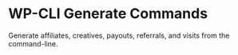 WP-CLI Generate Commands
========================

Generate affiliates, creatives, payouts, referrals, and visits from the command-line.